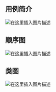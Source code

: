 ## 用例简介
![在这里插入图片描述](https://img-blog.csdnimg.cn/20190627135740135.png?x-oss-process=image/watermark,type_ZmFuZ3poZW5naGVpdGk,shadow_10,text_aHR0cHM6Ly9ibG9nLmNzZG4ubmV0L2NhdF94aW5n,size_16,color_FFFFFF,t_70)

## 顺序图
![在这里插入图片描述](https://img-blog.csdnimg.cn/20190627135751101.png?x-oss-process=image/watermark,type_ZmFuZ3poZW5naGVpdGk,shadow_10,text_aHR0cHM6Ly9ibG9nLmNzZG4ubmV0L2NhdF94aW5n,size_16,color_FFFFFF,t_70)

## 类图
![在这里插入图片描述](https://img-blog.csdnimg.cn/20190627135802236.png?x-oss-process=image/watermark,type_ZmFuZ3poZW5naGVpdGk,shadow_10,text_aHR0cHM6Ly9ibG9nLmNzZG4ubmV0L2NhdF94aW5n,size_16,color_FFFFFF,t_70)

